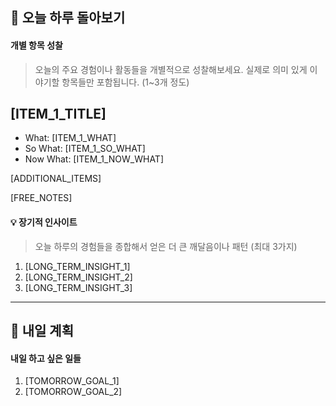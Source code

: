 ## 🌅 오늘 하루 돌아보기

#### 개별 항목 성찰
> 오늘의 주요 경험이나 활동들을 개별적으로 성찰해보세요.
> 실제로 의미 있게 이야기할 항목들만 포함됩니다. (1~3개 정도)

## [ITEM_1_TITLE]
- What: [ITEM_1_WHAT]
- So What: [ITEM_1_SO_WHAT]
- Now What: [ITEM_1_NOW_WHAT]

[ADDITIONAL_ITEMS]

[FREE_NOTES]

#### 💡 장기적 인사이트
> 오늘 하루의 경험들을 종합해서 얻은 더 큰 깨달음이나 패턴 (최대 3가지)

1. [LONG_TERM_INSIGHT_1]
2. [LONG_TERM_INSIGHT_2]
3. [LONG_TERM_INSIGHT_3]

---

## 🌄 내일 계획

#### 내일 하고 싶은 일들
1. [TOMORROW_GOAL_1]
2. [TOMORROW_GOAL_2]
